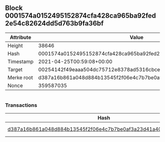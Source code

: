 ## Block 0001574a0152495152874cfa428ca965ba92fed2e54c82624dd5d763b9fa36bf

Attribute | Value
--- | ---
Height | 38646
Hash | 0001574a0152495152874cfa428ca965ba92fed2e54c82624dd5d763b9fa36bf
Timestamp | 2021-04-25T00:59:08+00:00
Target | 00254142f49eaaa504dc75712e8378ad5316cbcead634704b3734b6271167cc4
Merke root | d387a16b861a048d884b13545f2f06e4c7b7be0af3a23d41a40f59c690ceb45d
Nonce | 359587035

```

```

### Transactions

Hash | Amount
--- | ---
[d387a16b861a048d884b13545f2f06e4c7b7be0af3a23d41a40f59c690ceb45d](d387a16b861a048d884b13545f2f06e4c7b7be0af3a23d41a40f59c690ceb45d.md) | 10.00000000 SKEPTI 
